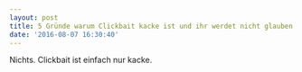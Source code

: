 ```yaml
---
layout: post
title: 5 Gründe warum Clickbait kacke ist und ihr werdet nicht glauben was dann geschah
date: '2016-08-07 16:30:40'
---
```


Nichts. Clickbait ist einfach nur kacke.